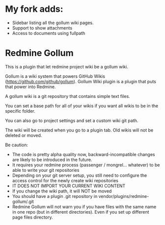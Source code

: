 
My fork adds:
============
  - Sidebar listing all the gollum wiki pages.
  - Support to show attachments
  - Access to documents using fullpath



Redmine Gollum
==============

This is a plugin that let redmine project wiki be a gollum wiki.

Gollum is a wiki system that powers GitHub Wikis (https://github.com/github/gollum). Gollum Wiki plugin is a plugin that puts that power into Redmine.

A gollum wiki is a git repository that contains simple text files.

You can set a base path for all of your wikis if you want all wikis to be in the specific folder.

You can also go to project settings and set a custom wiki git path.

The wiki will be created when you go to a plugin tab. Old wikis will not be deleted or moved.


Be caution:

- The code is pretty alpha quality now, backward-incompatible changes are likely to be introduced in the future.
- It requires your redmine process (passenger / mongrel... whatever) to be able to write your git repositories
- Depending on your git server setup, you still need to configure the access control for the newly create wiki repositories
- IT DOES NOT IMPORT YOUR CURRENT WIKI CONTENT
- If you change the wiki path, it will NOT be moved
- You should have a plugin .git repository in vendor/plugins/redmine-gollum/.git
- Redmine Gollum will not warn you if you have files with the same name in one repo (but in different directories). Even if you set up different page files 	directory.
